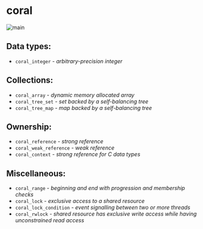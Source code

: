 # coral

![main](https://github.com/pretore/coral/actions/workflows/cmake.yml/badge.svg?branch=main)

## Data types:
- `coral_integer` - _arbitrary-precision integer_

## Collections:
- `coral_array` - _dynamic memory allocated array_
- `coral_tree_set` - _set backed by a self-balancing tree_
- `coral_tree_map` - _map backed by a self-balancing tree_

## Ownership:
- `coral_reference` - _strong reference_
- `coral_weak_reference` - _weak reference_
- `coral_context` - _strong reference for C data types_

## Miscellaneous:
- `coral_range` - _beginning and end with progression and membership checks_
- `coral_lock` - _exclusive access to a shared resource_
- `coral_lock_condition` - _event signalling between two or more threads_
- `coral_rwlock` - _shared resource has exclusive write access while having unconstrained read access_
